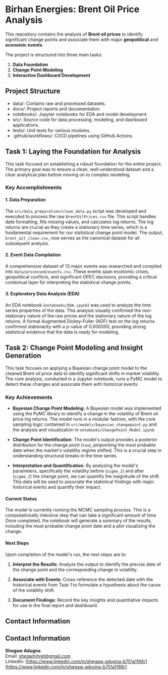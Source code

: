 # Birhan Energies: Brent Oil Price Analysis

This repository contains the analysis of **Brent oil prices** to identify significant change points and associate them with major **geopolitical** and **economic events**.

The project is structured into three main tasks:

1. **Data Foundation**  
2. **Change Point Modeling**  
3. **Interactive Dashboard Development**
## Project Structure

- data/: Contains raw and processed datasets.
- docs/: Project reports and documentation.
- notebooks/: Jupyter notebooks for EDA and model development.
- src/: Source code for data processing, modeling, and dashboard applications.
- tests/: Unit tests for various modules.
- .github/workflows/: CI/CD pipelines using GitHub Actions.
## Task 1: Laying the Foundation for Analysis

This task focused on establishing a robust foundation for the entire project. The primary goal was to ensure a clean, well-understood dataset and a clear analytical plan before moving on to complex modeling.
### Key Accomplishments

#### 1. Data Preparation  
The `src/data_preparation/clean_data.py` script was developed and executed to process the raw `BrentOilPrices.csv` file. This script handles date formatting, fills missing values, and calculates log returns. The log returns are crucial as they create a stationary time series, which is a fundamental requirement for our statistical change point model. The output, `brent_oil_clean.csv`, now serves as the canonical dataset for all subsequent analysis.

#### 2. Event Data Compilation  
A comprehensive dataset of 13 major events was researched and compiled into `data/processed/events.csv`. These events span economic crises, geopolitical conflicts, and significant OPEC decisions, providing a critical contextual layer for interpreting the statistical change points.
#### 3. Exploratory Data Analysis (EDA)  
An EDA notebook (`notebooks/EDA.ipynb`) was used to analyze the time series properties of the data. This analysis visually confirmed the non-stationary nature of the raw prices and the stationary nature of the log returns. A formal Augmented Dickey-Fuller (ADF) test on the log returns confirmed stationarity with a p-value of 0.000000, providing strong statistical evidence that the data is ready for modeling.
## Task 2: Change Point Modeling and Insight Generation

This task focuses on applying a Bayesian change point model to the cleaned Brent oil price data to identify significant shifts in market volatility. The core analysis, conducted in a Jupyter notebook, runs a PyMC model to detect these changes and associate them with historical events.
### Key Achievements

- **Bayesian Change Point Modeling**: A Bayesian model was implemented using the PyMC library to identify a change in the volatility of Brent oil price log returns. The model runs in a modular fashion, with the core sampling logic contained in `src/models/bayesian_changepoint.py` and the analysis and visualization in `notebooks/ChangePoint_Model.ipynb`.

- **Change Point Identification**: The model's output provides a posterior distribution for the change point (`tau`), pinpointing the most probable date when the market's volatility regime shifted. This is a crucial step in understanding structural breaks in the time series.

- **Interpretation and Quantification**: By analyzing the model's parameters, specifically the volatility before (`sigma_1`) and after (`sigma_2`) the change point, we can quantify the magnitude of the shift. This data will be used to associate the statistical findings with major historical events and quantify their impact.

#### Current Status

The model is currently running the MCMC sampling process. This is a computationally intensive step that can take a significant amount of time. Once completed, the notebook will generate a summary of the results, including the most probable change point date and a plot visualizing the change.

#### Next Steps

Upon completion of the model's run, the next steps are to:

1. **Interpret the Results**: Analyze the output to identify the precise date of the change point and the corresponding change in volatility.

2. **Associate with Events**: Cross-reference the detected date with the historical events from Task 1 to formulate a hypothesis about the cause of the volatility shift.

3. **Document Findings**: Record the key insights and quantitative impacts for use in the final report and dashboard.
## Contact Information

## Contact Information

**Shegaw Adugna**  
Email: [shegamihret@gmail.com](mailto:shegamihret@gmail.com)  
LinkedIn: [https://www.linkedin.com/in/shegaw-adugna-b751a1166/](https://www.linkedin.com/in/shegaw-adugna-b751a1166/)

